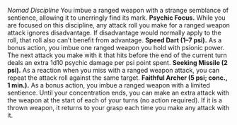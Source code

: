 *Nomad Discipline*
You imbue a ranged weapon with a strange semblance of sentience, allowing it to unerringly find its mark.
**Psychic Focus.** While you are focused on this discipline, any attack roll you make for a ranged weapon attack ignores disadvantage. If disadvantage would normally apply to the roll, that roll also can’t benefit from advantage.
**Speed Dart (1–7 psi).** As a bonus action, you imbue one ranged weapon you hold with psionic power. The next attack you make with it that hits before the end of the current turn deals an extra 1d10 psychic damage per psi point spent.
**Seeking Missile (2 psi).** As a reaction when you miss with a ranged weapon attack, you can repeat the attack roll against the same target.
**Faithful Archer (5 psi; conc., 1 min.).** As a bonus action, you imbue a ranged weapon with a limited sentience. Until your concentration ends, you can make an extra attack with the weapon at the start of each of your turns (no action required). If it is a thrown weapon, it returns to your grasp each time you make any attack with it.